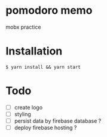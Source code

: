 # pomodoro memo

mobx practice

# Installation
`$ yarn install && yarn start`

# Todo
- [ ] create logo
- [ ] styling
- [ ] persist data by firebase database ?
- [ ] deploy firebase hosting ?
